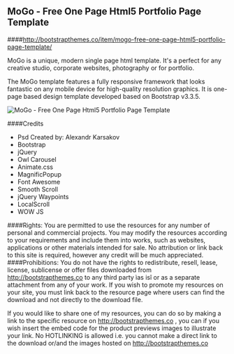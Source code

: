 ## MoGo - Free One Page Html5 Portfolio Page Template



####http://bootstrapthemes.co/item/mogo-free-one-page-html5-portfolio-page-template/


MoGo is a unique, modern single page html template. It's a perfect for any creative studio, corporate websites, photography or for portfolio.

The MoGo template features a fully responsive framework that looks fantastic on any mobile device for high-quality resolution graphics. It is one-page based design template developed based on Bootstrap v3.3.5.


![MoGo - Free One Page Html5 Portfolio Page Template](https://raw.githubusercontent.com/bootstrapthemesco/mogo-free-one-page-html5-portfolio-page-template/master/mogo.jpg)





####Credits
* Psd Created by: Alexandr Karsakov
* Bootstrap
* jQuery
* Owl Carousel
* Animate.css
* MagnificPopup
* Font Awesome
* Smooth Scroll
* jQuery Waypoints 
* LocalScroll  
* WOW JS










####Rights: 
You are permitted to use the resources for any number of personal and commercial projects.
You may modify the resources according to your requirements and include them into works, 
such as websites, applications or other materials intended for sale. No attribution or 
link back to this site is required, however any credit will be much appreciated.
####Prohibitions:
You do not have the rights to redistribute, resell, lease, license, sublicense or offer 
files downloaded from http://bootstrapthemes.co to any third party ìas isî or as a separate attachment 
from any of your work. If you wish to promote my resources on your site, you must link back 
to the resource page where users can find the download and not directly to the download file.

If you would like to share one of my resources, you can do so by making a link to the specific 
resource on http://bootstrapthemes.co , you can if you wish insert the embed code for the product previews images to illustrate your link. 
No HOTLINKING is allowed i.e. you cannot make a direct link to the download or/and the images hosted on http://bootstrapthemes.co

